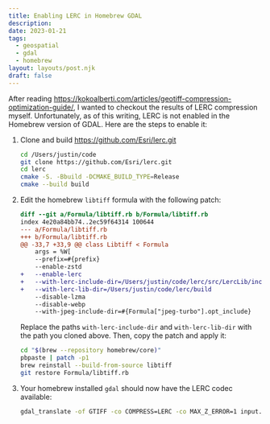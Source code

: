 ```yaml
---
title: Enabling LERC in Homebrew GDAL
description: 
date: 2023-01-21
tags:
  - geospatial
  - gdal
  - homebrew
layout: layouts/post.njk
draft: false
---
```


After reading <https://kokoalberti.com/articles/geotiff-compression-optimization-guide/>, I wanted to checkout the results of LERC compression myself. Unfortunately, as of this writing, LERC is not enabled in the Homebrew version of GDAL. Here are the steps to enable it:

1. Clone and build <https://github.com/Esri/lerc.git>

    ```bash
    cd /Users/justin/code
    git clone https://github.com/Esri/lerc.git
    cd lerc
    cmake -S. -Bbuild -DCMAKE_BUILD_TYPE=Release
    cmake --build build
    ```

2. Edit the homebrew `libtiff` formula with the following patch:

    ```diff
    diff --git a/Formula/libtiff.rb b/Formula/libtiff.rb
    index 4e20a84bb74..2ec59f64314 100644
    --- a/Formula/libtiff.rb
    +++ b/Formula/libtiff.rb
    @@ -33,7 +33,9 @@ class Libtiff < Formula
        args = %W[
        --prefix=#{prefix}
        --enable-zstd
    +   --enable-lerc
    +   --with-lerc-include-dir=/Users/justin/code/lerc/src/LercLib/include
    +   --with-lerc-lib-dir=/Users/justin/code/lerc/build
        --disable-lzma
        --disable-webp
        --with-jpeg-include-dir=#{Formula["jpeg-turbo"].opt_include}
    ```

    Replace the paths `with-lerc-include-dir` and `with-lerc-lib-dir` with the path you cloned above.
    Then, copy the patch and apply it:

    ```bash
    cd "$(brew --repository homebrew/core)"
    pbpaste | patch -p1
    brew reinstall --build-from-source libtiff
    git restore Formula/libtiff.rb
    ```

3. Your homebrew installed `gdal` should now have the LERC codec available:

    ```bash
    gdal_translate -of GTIFF -co COMPRESS=LERC -co MAX_Z_ERROR=1 input.tif output.tif
    ```

